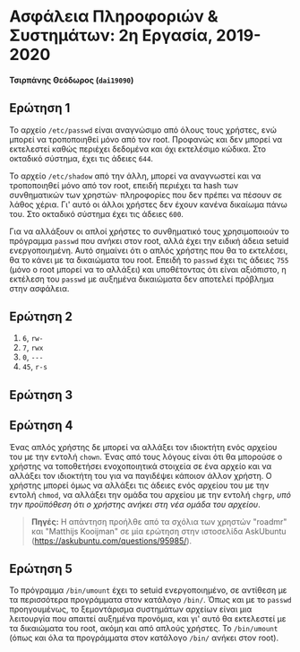 # Ασφάλεια Πληροφοριών & Συστημάτων: 2η Εργασία, 2019-2020

#### Τσιρπάνης Θεόδωρος (`dai19090`)

## Ερώτηση 1

Το αρχείο `/etc/passwd` είναι αναγνώσιμο από όλους τους χρήστες, ενώ μπορεί να τροποποιηθεί μόνο από τον root. Προφανώς και δεν μπορεί να εκτελεστεί καθώς περιέχει δεδομένα και όχι εκτελέσιμο κώδικα. Στο οκταδικό σύστημα, έχει τις άδειες `644`.

Το αρχείο `/etc/shadow` από την άλλη, μπορεί να αναγνωστεί και να τροποποιηθεί μόνο από τον root, επειδή περιέχει τα hash των συνθηματικών των χρηστών· πληροφορίες που δεν πρέπει να πέσουν σε λάθος χέρια. Γι' αυτό οι άλλοι χρήστες δεν έχουν κανένα δικαίωμα πάνω του. Στο οκταδικό σύστημα έχει τις άδειες `600`.

Για να αλλάξουν οι απλοί χρήστες το συνθηματικό τους χρησιμοποιούν το πρόγραμμα `passwd` που ανήκει στον root, αλλά έχει την ειδική άδεια setuid ενεργοποιημένη. Αυτό σημαίνει ότι ο απλός χρήστης που θα το εκτελέσει, θα το κάνει με τα δικαιώματα του root. Επειδή το `passwd` έχει τις άδειες `755` (μόνο ο root μπορεί να το αλλάξει) και υποθέτοντας ότι είναι αξιόπιστο, η εκτέλεση του `passwd` με αυξημένα δικαιώματα δεν αποτελεί πρόβλημα στην ασφάλεια.

## Ερώτηση 2

1. `6`, `rw-`
2. `7`, `rwx`
3. `0`, `---`
4. `45`, `r-s`

## Ερώτηση 3



## Ερώτηση 4

Ένας απλός χρήστης δε μπορεί να αλλάξει τον ιδιοκτήτη ενός αρχείου του με την εντολή `chown`. Ένας από τους λόγους είναι ότι θα μπορούσε ο χρήστης να τοποθετήσει ενοχοποιητικά στοιχεία σε ένα αρχείο και να αλλάξει τον ιδιοκτήτη του για να παγιδέψει κάποιον άλλον χρήστη. Ο χρήστης μπορεί όμως να αλλάξει τις άδειες ενός αρχείου του με την εντολή `chmod`, να αλλάξει την ομάδα του αρχείου με την εντολή `chgrp`, _υπό την προϋπόθεση ότι ο χρήστης ανήκει στη νέα ομάδα του αρχείου_.

> __Πηγές:__ Η απάντηση προήλθε από τα σχόλια των χρηστών "roadmr" και "Matthijs Kooijman" σε μία ερώτηση στην ιστοσελίδα AskUbuntu (https://askubuntu.com/questions/95985/).

## Ερώτηση 5

Το πρόγραμμα `/bin/umount` έχει το setuid ενεργοποιημένο, σε αντίθεση με τα περισσότερα προγράμματα στον κατάλογο `/bin/`. Όπως και με το `passwd` προηγουμένως, το ξεμοντάρισμα συστημάτων αρχείων είναι μια λειτουργία που απαιτεί αυξημένα προνόμια, και γι' αυτό θα εκτελεστεί με τα δικαιώματα του root, ακόμη και από απλούς χρήστες. Το `/bin/umount` (όπως και όλα τα προγράμματα στον κατάλογο `/bin/` ανήκει στον root).
